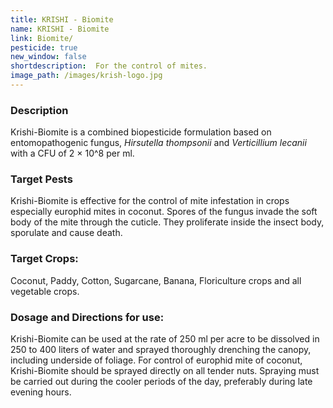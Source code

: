 ```yaml
---
title: KRISHI - Biomite
name: KRISHI - Biomite
link: Biomite/
pesticide: true
new_window: false
shortdescription:  For the control of mites.
image_path: /images/krish-logo.jpg
---
```

### Description
Krishi-Biomite is a combined biopesticide formulation based on entomopathogenic fungus, *Hirsutella thompsonii* and *Verticillium lecanii* with a CFU of 2 × 10^8 per ml.
### Target Pests
Krishi-Biomite is effective for the control of mite infestation in crops especially
europhid mites in coconut. Spores of the fungus invade the soft body of the mite through the cuticle. They proliferate inside the insect body, sporulate and cause death.

### Target Crops:
Coconut, Paddy, Cotton, Sugarcane, Banana, Floriculture crops and all vegetable crops.

### Dosage and Directions for use:
Krishi-Biomite can be used at the rate of 250 ml per acre to be dissolved in 250 to 400 liters of water and sprayed thoroughly drenching the canopy, including underside of foliage. For control of europhid mite of coconut, Krishi-Biomite should be sprayed directly on all tender nuts. Spraying must be carried out during the cooler periods of
the day, preferably during late evening hours.
